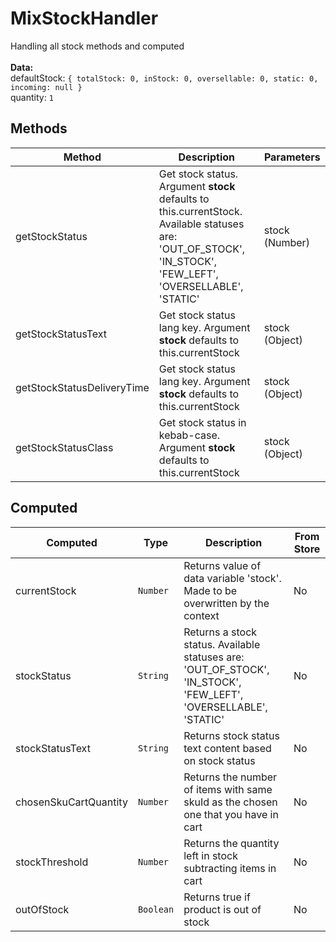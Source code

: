 # MixStockHandler

Handling all stock methods and computed<br><br> **Data:**<br> defaultStock: `{ totalStock: 0, inStock: 0, oversellable: 0, static: 0, incoming: null }`<br> quantity: `1`<br>

## Methods

<!-- @vuese:MixStockHandler:methods:start -->
|Method|Description|Parameters|
|---|---|---|
|getStockStatus|Get stock status. Argument **stock** defaults to this.currentStock. Available statuses are: 'OUT_OF_STOCK', 'IN_STOCK', 'FEW_LEFT', 'OVERSELLABLE', 'STATIC'|stock (Number)|
|getStockStatusText|Get stock status lang key. Argument **stock** defaults to this.currentStock|stock (Object)|
|getStockStatusDeliveryTime|Get stock status lang key. Argument **stock** defaults to this.currentStock|stock (Object)|
|getStockStatusClass|Get stock status in kebab-case. Argument **stock** defaults to this.currentStock|stock (Object)|

<!-- @vuese:MixStockHandler:methods:end -->


## Computed

<!-- @vuese:MixStockHandler:computed:start -->
|Computed|Type|Description|From Store|
|---|---|---|---|
|currentStock|`Number`|Returns value of data variable 'stock'. Made to be overwritten by the context|No|
|stockStatus|`String`|Returns a stock status. Available statuses are: 'OUT_OF_STOCK', 'IN_STOCK', 'FEW_LEFT', 'OVERSELLABLE', 'STATIC'|No|
|stockStatusText|`String`|Returns stock status text content based on stock status|No|
|chosenSkuCartQuantity|`Number`|Returns the number of items with same skuId as the chosen one that you have in cart|No|
|stockThreshold|`Number`|Returns the quantity left in stock subtracting items in cart|No|
|outOfStock|`Boolean`|Returns true if product is out of stock|No|

<!-- @vuese:MixStockHandler:computed:end -->


